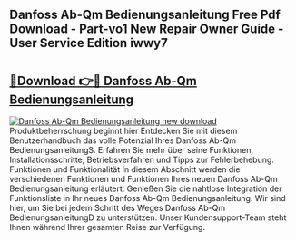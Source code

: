 ## Danfoss Ab-Qm Bedienungsanleitung Free Pdf Download - Part-vo1 New Repair Owner Guide - User Service Edition iwwy7

# <h2><a href="http://df08jgi.blite.top/?on=Danfoss+Ab-Qm+Bedienungsanleitung">🔗Download 👉🔴 Danfoss Ab-Qm Bedienungsanleitung</a></h2>

[![Danfoss Ab-Qm Bedienungsanleitung new download](https://i.imgur.com/lujVjoI.png)](http://df08jgi.blite.top/?on=Danfoss+Ab-Qm+Bedienungsanleitung)
Produktbeherrschung beginnt hier Entdecken Sie mit diesem Benutzerhandbuch das volle Potenzial Ihres Danfoss Ab-Qm BedienungsanleitungS. Erfahren Sie mehr über seine Funktionen, Installationsschritte, Betriebsverfahren und Tipps zur Fehlerbehebung. Funktionen und Funktionalität In diesem Abschnitt werden die verschiedenen Funktionen und Funktionen Ihres neuen Danfoss Ab-Qm Bedienungsanleitung erläutert. Genießen Sie die nahtlose Integration der Funktionsliste in Ihr neues Danfoss Ab-Qm Bedienungsanleitung. Wir sind hier, um Sie bei jedem Schritt des Weges Danfoss Ab-Qm BedienungsanleitungD zu unterstützen. Unser Kundensupport-Team steht Ihnen während Ihrer gesamten Reise zur Verfügung.
